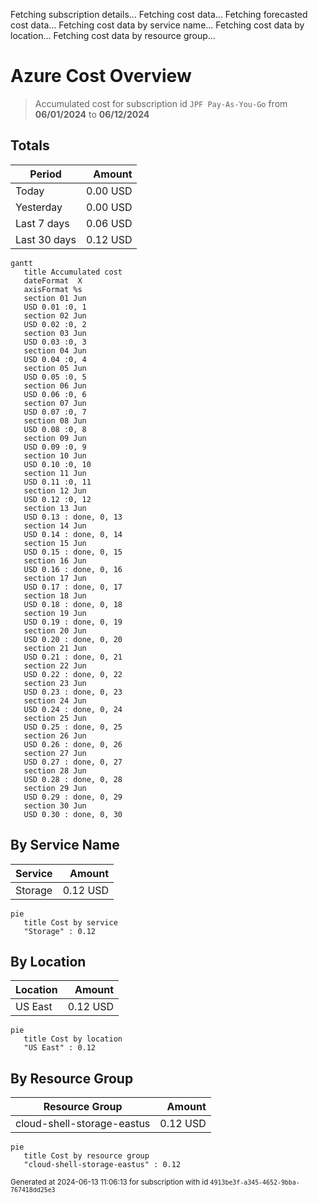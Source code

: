 Fetching subscription details...
Fetching cost data...
Fetching forecasted cost data...
Fetching cost data by service name...
Fetching cost data by location...
Fetching cost data by resource group...
# Azure Cost Overview

> Accumulated cost for subscription id `JPF Pay-As-You-Go` from **06/01/2024** to **06/12/2024**

## Totals

|Period|Amount|
|---|---:|
|Today|0.00 USD|
|Yesterday|0.00 USD|
|Last 7 days|0.06 USD|
|Last 30 days|0.12 USD|

```mermaid
gantt
   title Accumulated cost
   dateFormat  X
   axisFormat %s
   section 01 Jun
   USD 0.01 :0, 1
   section 02 Jun
   USD 0.02 :0, 2
   section 03 Jun
   USD 0.03 :0, 3
   section 04 Jun
   USD 0.04 :0, 4
   section 05 Jun
   USD 0.05 :0, 5
   section 06 Jun
   USD 0.06 :0, 6
   section 07 Jun
   USD 0.07 :0, 7
   section 08 Jun
   USD 0.08 :0, 8
   section 09 Jun
   USD 0.09 :0, 9
   section 10 Jun
   USD 0.10 :0, 10
   section 11 Jun
   USD 0.11 :0, 11
   section 12 Jun
   USD 0.12 :0, 12
   section 13 Jun
   USD 0.13 : done, 0, 13
   section 14 Jun
   USD 0.14 : done, 0, 14
   section 15 Jun
   USD 0.15 : done, 0, 15
   section 16 Jun
   USD 0.16 : done, 0, 16
   section 17 Jun
   USD 0.17 : done, 0, 17
   section 18 Jun
   USD 0.18 : done, 0, 18
   section 19 Jun
   USD 0.19 : done, 0, 19
   section 20 Jun
   USD 0.20 : done, 0, 20
   section 21 Jun
   USD 0.21 : done, 0, 21
   section 22 Jun
   USD 0.22 : done, 0, 22
   section 23 Jun
   USD 0.23 : done, 0, 23
   section 24 Jun
   USD 0.24 : done, 0, 24
   section 25 Jun
   USD 0.25 : done, 0, 25
   section 26 Jun
   USD 0.26 : done, 0, 26
   section 27 Jun
   USD 0.27 : done, 0, 27
   section 28 Jun
   USD 0.28 : done, 0, 28
   section 29 Jun
   USD 0.29 : done, 0, 29
   section 30 Jun
   USD 0.30 : done, 0, 30
```

## By Service Name

|Service|Amount|
|---|---:|
|Storage|0.12 USD|

```mermaid
pie
   title Cost by service
   "Storage" : 0.12
```

## By Location

|Location|Amount|
|---|---:|
|US East|0.12 USD|

```mermaid
pie
   title Cost by location
   "US East" : 0.12
```

## By Resource Group

|Resource Group|Amount|
|---|---:|
|cloud-shell-storage-eastus|0.12 USD|

```mermaid
pie
   title Cost by resource group
   "cloud-shell-storage-eastus" : 0.12
```

<sup>Generated at 2024-06-13 11:06:13 for subscription with id `4913be3f-a345-4652-9bba-767418dd25e3`</sup>
